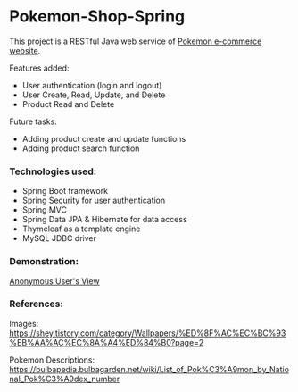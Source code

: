 # Pokemon-Shop-Spring
This project is a RESTful Java web service of [Pokemon e-commerce website](https://github.com/wontaekoh/Pokemon-Shop).

Features added:
- User authentication (login and logout)
- User Create, Read, Update, and Delete
- Product Read and Delete

Future tasks:
- Adding product create and update functions
- Adding product search function


### Technologies used:
- Spring Boot framework
- Spring Security for user authentication
- Spring MVC
- Spring Data JPA & Hibernate for data access
- Thymeleaf as a template engine
- MySQL JDBC driver


### Demonstration:
[Anonymous User's View](https://j.gifs.com/0Yw3k5.gif)


### References:
Images: https://shey.tistory.com/category/Wallpapers/%ED%8F%AC%EC%BC%93%EB%AA%AC%EC%8A%A4%ED%84%B0?page=2

Pokemon Descriptions: https://bulbapedia.bulbagarden.net/wiki/List_of_Pok%C3%A9mon_by_National_Pok%C3%A9dex_number
